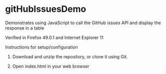 # gitHubIssuesDemo
Demonstrates using JavaScript to call the GitHub issues API and display the response in a table

Verified in Firefox 49.0.1 and Internet Explorer 11

Instructions for setup/configuration

1.  Download and unzip the repository, or clone it using Git.

2.  Open index.html in your web browser
